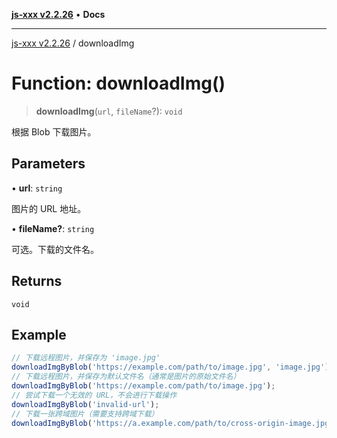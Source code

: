 [**js-xxx v2.2.26**](../README.md) • **Docs**

***

[js-xxx v2.2.26](../README.md) / downloadImg

# Function: downloadImg()

> **downloadImg**(`url`, `fileName`?): `void`

根据 Blob 下载图片。

## Parameters

• **url**: `string`

图片的 URL 地址。

• **fileName?**: `string`

可选。下载的文件名。

## Returns

`void`

## Example

```ts
// 下载远程图片，并保存为 'image.jpg'
downloadImgByBlob('https://example.com/path/to/image.jpg', 'image.jpg');
// 下载远程图片，并保存为默认文件名（通常是图片的原始文件名）
downloadImgByBlob('https://example.com/path/to/image.jpg');
// 尝试下载一个无效的 URL，不会进行下载操作
downloadImgByBlob('invalid-url');
// 下载一张跨域图片（需要支持跨域下载）
downloadImgByBlob('https://a.example.com/path/to/cross-origin-image.jpg', 'cross-origin-image.jpg');
```
